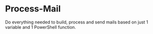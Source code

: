 # Process-Mail
Do everything needed to build, process and send mails based on just 1 variable and 1 PowerShell function.
